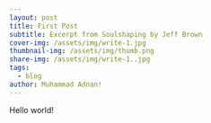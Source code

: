 ```yaml
---
layout: post
title: First Post
subtitle: Excerpt from Soulshaping by Jeff Brown
cover-img: /assets/img/write-1.jpg
thumbnail-img: /assets/img/thumb.png
share-img: /assets/img/write-1..jpg
tags:
  - blog
author: Muhammad Adnan!
---
```

Hello world!